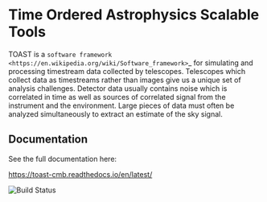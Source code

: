 # Time Ordered Astrophysics Scalable Tools

TOAST is a `software framework <https://en.wikipedia.org/wiki/Software_framework>`_ for
simulating and processing timestream data collected by telescopes. Telescopes which
collect data as timestreams rather than images give us a unique set of analysis
challenges. Detector data usually contains noise which is correlated in time as well as
sources of correlated signal from the instrument and the environment. Large pieces of
data must often be analyzed simultaneously to extract an estimate of the sky signal.

## Documentation

See the full documentation here:

https://toast-cmb.readthedocs.io/en/latest/

![Build Status](https://github.com/hpc4cmb/toast/workflows/Run%20Test%20Suite/badge.svg?branch=master)
